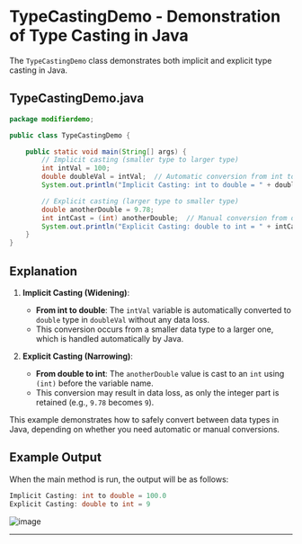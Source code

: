 # TypeCastingDemo - Demonstration of Type Casting in Java

The `TypeCastingDemo` class demonstrates both implicit and explicit type casting in Java.

## TypeCastingDemo.java

```java
package modifierdemo;

public class TypeCastingDemo {

    public static void main(String[] args) {
        // Implicit casting (smaller type to larger type)
        int intVal = 100;
        double doubleVal = intVal;  // Automatic conversion from int to double
        System.out.println("Implicit Casting: int to double = " + doubleVal);

        // Explicit casting (larger type to smaller type)
        double anotherDouble = 9.78;
        int intCast = (int) anotherDouble;  // Manual conversion from double to int
        System.out.println("Explicit Casting: double to int = " + intCast);
    }
}
```

## Explanation

1. **Implicit Casting (Widening)**:
   - **From int to double**: The `intVal` variable is automatically converted to `double` type in `doubleVal` without any data loss.
   - This conversion occurs from a smaller data type to a larger one, which is handled automatically by Java.

2. **Explicit Casting (Narrowing)**:
   - **From double to int**: The `anotherDouble` value is cast to an `int` using `(int)` before the variable name.
   - This conversion may result in data loss, as only the integer part is retained (e.g., `9.78` becomes `9`).

This example demonstrates how to safely convert between data types in Java, depending on whether you need automatic or manual conversions.

## Example Output
When the main method is run, the output will be as follows:
```java
Implicit Casting: int to double = 100.0
Explicit Casting: double to int = 9
```
![image](https://github.com/user-attachments/assets/1ec025df-bc62-475b-bd00-a24f804ca2be)

---
